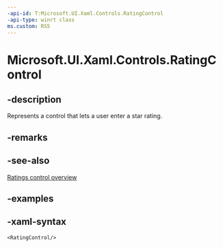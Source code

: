 ```yaml
---
-api-id: T:Microsoft.UI.Xaml.Controls.RatingControl
-api-type: winrt class
ms.custom: RS5
---
```

<!-- Class syntax.
public class RatingControl : Control, Control
-->

# Microsoft.UI.Xaml.Controls.RatingControl


## -description

Represents a control that lets a user enter a star rating.


## -remarks


## -see-also
[Ratings control overview](/windows/uwp/controls-and-patterns/rating)


## -examples


## -xaml-syntax

```xaml
<RatingControl/>
```


